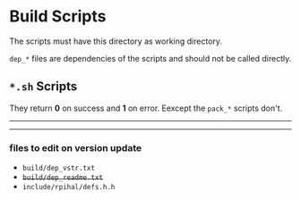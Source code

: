 # Build Scripts

The scripts must have this directory as working directory.

`dep_*` files are dependencies of the scripts and should not be called directly.



## `*.sh` Scripts

They return __0__ on success and __1__ on error.
Eexcept the `pack_*` scripts don't.



---

---

### files to edit on version update

- `build/dep_vstr.txt`
- ~~`build/dep_readme.txt`~~
- `include/rpihal/defs.h.h`
